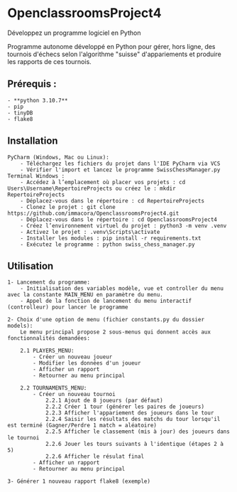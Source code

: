# OpenclassroomsProject4
Développez un programme logiciel en Python

Programme autonome développé en Python pour gérer, hors ligne, des tournois d'échecs selon l'algorithme "suisse" d'appariements et produire les rapports de ces tournois.

## Prérequis :
    - **python 3.10.7**
    - pip
    - tinyDB
    - flake8

## Installation
    PyCharm (Windows, Mac ou Linux):
        - Téléchargez les fichiers du projet dans l'IDE PyCharm via VCS
        - Vérifier l'import et lancez le programme SwissChessManager.py
    Terminal Windows :
        - Accédez à l’emplacement où placer vos projets : cd Users\Username\RepertoireProjects ou créez le : mkdir RepertoireProjects
        - Déplacez-vous dans le répertoire : cd RepertoireProjects
        - Clonez le projet : git clone https://github.com/immacora/OpenclassroomsProject4.git
        - Déplacez-vous dans le répertoire : cd OpenclassroomsProject4
        - Créez l’environnement virtuel du projet : python3 -m venv .venv
        - Activez le projet : .venv\Scripts\activate
        - Installer les modules : pip install -r requirements.txt
        - Exécutez le programme : python swiss_chess_manager.py

## Utilisation

    1- Lancement du programme:
        - Initialisation des variables modèle, vue et controller du menu avec la constante MAIN_MENU en paramètre du menu.
        - Appel de la fonction de lancement du menu interactif (controlleur) pour lancer le programme 

    2- Choix d'une option de menu (fichier constants.py du dossier models):
        Le menu principal propose 2 sous-menus qui donnent accès aux fonctionnalités demandées:

        2.1 PLAYERS_MENU:
            - Créer un nouveau joueur
            - Modifier les données d'un joueur
            - Afficher un rapport
            - Retourner au menu principal
    
        2.2 TOURNAMENTS_MENU:
            - Créer un nouveau tournoi
                2.2.1 Ajout de 8 joueurs (par défaut)
                2.2.2 Créer 1 tour (générer les paires de joueurs)
                2.2.3 Afficher l'appariement des joueurs dans le tour
                2.2.4 Saisir les résultats des matchs du tour lorsqu'il est terminé (Gagner/Perdre 1 match = aléatoire)
                2.2.5 Afficher le classement (mis à jour) des joueurs dans le tournoi
                2.2.6 Jouer les tours suivants à l'identique (étapes 2 à 5)
                2.2.6 Afficher le résulat final
            - Afficher un rapport
            - Retourner au menu principal

    3- Générer 1 nouveau rapport flake8 (exemple)

